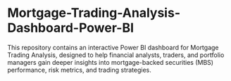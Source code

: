 # Mortgage-Trading-Analysis-Dashboard-Power-BI
This repository contains an interactive Power BI dashboard for Mortgage Trading Analysis, designed to help financial analysts, traders, and portfolio managers gain deeper insights into mortgage-backed securities (MBS) performance, risk metrics, and trading strategies.
